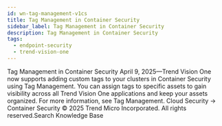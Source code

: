```yaml
---
id: wn-tag-management-v1cs
title: Tag Management in Container Security
sidebar_label: Tag Management in Container Security
description: Tag Management in Container Security
tags:
  - endpoint-security
  - trend-vision-one
---
```


 Tag Management in Container Security April 9, 2025—Trend Vision One now supports adding custom tags to your clusters in Container Security using Tag Management. You can assign tags to specific assets to gain visibility across all Trend Vision One applications and keep your assets organized. For more information, see Tag Management. Cloud Security → Container Security © 2025 Trend Micro Incorporated. All rights reserved.Search Knowledge Base